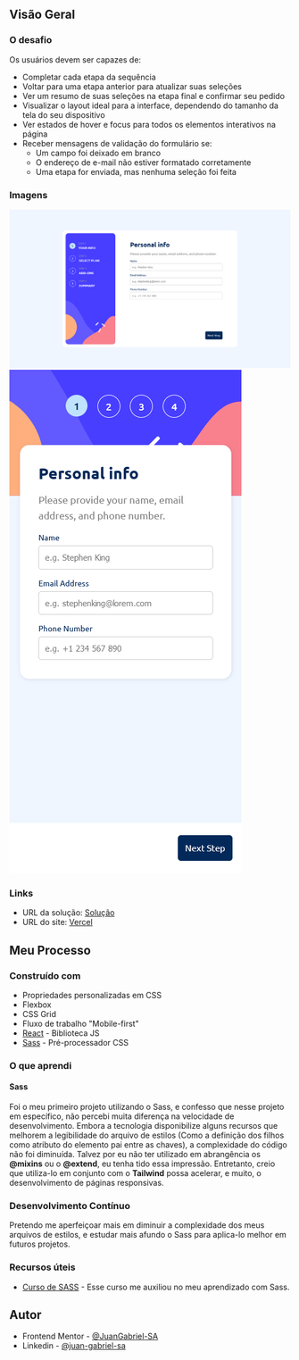 ## Visão Geral

### O desafio

Os usuários devem ser capazes de:

- Completar cada etapa da sequência
- Voltar para uma etapa anterior para atualizar suas seleções
- Ver um resumo de suas seleções na etapa final e confirmar seu pedido
- Visualizar o layout ideal para a interface, dependendo do tamanho da tela do seu dispositivo
- Ver estados de hover e focus para todos os elementos interativos na página
- Receber mensagens de validação do formulário se:
  - Um campo foi deixado em branco
  - O endereço de e-mail não estiver formatado corretamente
  - Uma etapa for enviada, mas nenhuma seleção foi feita

### Imagens

![Captura-01](./src/assets/screenshots/01.png)
![Captura-02](./src/assets/screenshots/02.png)

### Links

- URL da solução: [Solução](https://your-solution-url.com)
- URL do site: [Vercel](https://form-challenge-three.vercel.app)

## Meu Processo

### Construído com

- Propriedades personalizadas em CSS
- Flexbox
- CSS Grid
- Fluxo de trabalho "Mobile-first"
- [React](https://reactjs.org/) - Biblioteca JS
- [Sass](https://sass-lang.com/) - Pré-processador CSS


### O que aprendi

#### Sass

Foi o meu primeiro projeto utilizando o Sass, e confesso que nesse projeto em específico, não percebi muita diferença na velocidade de desenvolvimento. 
Embora a tecnologia disponibilize alguns recursos que melhorem a legibilidade do arquivo de estilos (Como a definição dos filhos como atributo do elemento pai entre as chaves), 
a complexidade do código não foi diminuída. Talvez por eu não ter utilizado em abrangência os **@mixins** ou o **@extend**, eu tenha tido essa impressão. 
Entretanto, creio que utiliza-lo em conjunto com o **Tailwind** possa acelerar, e muito, o desenvolvimento de páginas responsivas.

### Desenvolvimento Contínuo

Pretendo me aperfeiçoar mais em diminuir a complexidade dos meus arquivos de estilos, e estudar mais afundo o Sass para aplica-lo melhor em futuros projetos.

### Recursos úteis

- [Curso de SASS](https://cursos.alura.com.br/course/sass-css-estilizando-site) - Esse curso me auxiliou no meu aprendizado com Sass.

## Autor

- Frontend Mentor - [@JuanGabriel-SA](https://www.frontendmentor.io/profile/JuanGabriel-SA)
- Linkedin - [@juan-gabriel-sa](https://www.linkedin.com/in/juan-gabriel-sa/)
